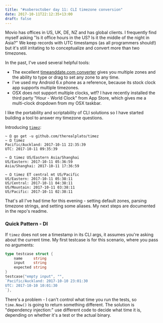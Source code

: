 ```yaml
---
title: "#soberoctober day 11: CLI timezone conversion"
date: 2017-10-11T22:12:35+13:00
draft: false
---
```


Movio has offices in US, UK, DE, NZ and has global clients. I frequently find myself asking "Is it office hours in the US? Is it the middle
of the night in Asia?" We keep records with UTC timestamps (as all programmers should!) but it's still irritating to to conceptualize and
convert more than two timezones. 

In the past, I've used several helpful tools:

* The excellent [timeanddate.com converter](https://www.timeanddate.com/worldclock/converter.html?iso=20171010T100100&p1=22&p2=tz_pt) gives you multiple zones and the
ability to type or drag to set any zone to any time.
* I've used my Android 6.x phone as a reference, because its stock clock app supports multiple timezones.
* OSX does not support multiple clocks, wtf? I have recently installed the third party "Hour - World Clock" from App Store, which gives me a multi-clock dropdown from my OSX taskbar.

I like the portability and scriptability of CLI solutions so I have started building a tool to answer my timezone questions.

Introducing [`timez`](https://github.com/therealplato/timez):
```
~ Ω go get -u github.com/therealplato/timez
~ Ω timez
Pacific/Auckland: 2017-10-11 22:35:39
UTC: 2017-10-11 09:35:39

~ Ω timez US/Eastern Asia/Shanghai
US/Eastern: 2017-10-11 05:36:59
Asia/Shanghai: 2017-10-11 17:36:59

~ Ω timez ET central mt US/Pacific
US/Eastern: 2017-10-11 05:38:11
US/Central: 2017-10-11 04:38:11
US/Mountain: 2017-10-11 03:38:11
US/Pacific: 2017-10-11 02:38:11
```

That's all I've had time for this evening - setting default zones, parsing timezone strings, and setting some aliases.
My next steps are documented in the repo's readme.

### Quick Pattern - DI
If `timez` does not see a timestamp in its CLI args, it assumes you're asking about the current time.
My first testcase is for this scenario,  where you pass no arguments:
```go
type testcase struct {
	name     string
	input    string
	expected string
}
testcase{"empty input", "",
`Pacific/Auckland: 2017-10-10 23:01:30
UTC: 2017-10-10 10:01:30
`},
```
There's a problem - I can't control what time you run the tests, so `time.Now()` is going to return something different.
The solution is "dependency injection:" use different code to decide what time it is, depending on whether it's a test or the  actual binary.
